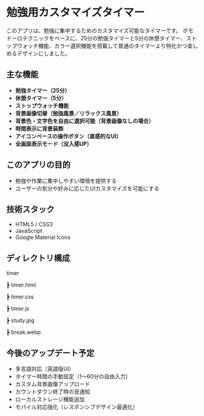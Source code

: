 #  勉強用カスタマイズタイマー

このアプリは、勉強に集中するためのカスタマイズ可能なタイマーです。
ポモドーロテクニックをベースに、25分の勉強タイマーと5分の休憩タイマー、ストップウォッチ機能、カラー選択機能を搭載して普通のタイマーより特化かつ楽しめるデザインにしました。

##  主な機能

-  **勉強タイマー（25分）**
-  **休憩タイマー（5分）**
-  **ストップウォッチ機能**
-  **背景画像切替（勉強風景／リラックス風景）**
-  **背景色・文字色を自由に選択可能（背景画像なしの場合）**
-  **時間表示に背景装飾**
-  **アイコンベースの操作ボタン（直感的なUI）**
-  **全画面表示モード（没入感UP）**

##  このアプリの目的

- 勉強や作業に集中しやすい環境を提供する
- ユーザーの気分や好みに応じたUIカスタマイズを可能にする

##  技術スタック

- HTML5 / CSS3
- JavaScript
- Google Material Icons

##  ディレクトリ構成

timer

┣  timer.html

┣  timer.css

┣  timer.js

┣  study.jpg

┣  break.webp


##  今後のアップデート予定

- 多言語対応（英語版UI）
- タイマー時間の手動設定（1〜60分の自由入力）
- カスタム背景画像アップロード
- カウントダウン終了時の音通知
- ローカルストレージ機能追加
- モバイル対応強化（レスポンシブデザイン最適化）
